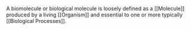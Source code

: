 A biomolecule or biological molecule is loosely defined as a [[Molecule]] produced by a living [[Organism]] and essential to one or more typically [[Biological Processes]].